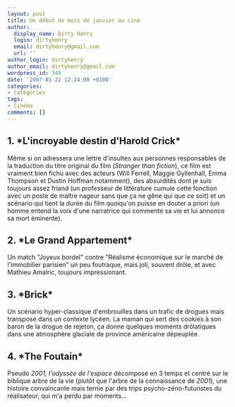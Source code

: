 ```yaml
---
layout: post
title: Un début de mois de janvier au ciné
author:
  display_name: Dirty Henry
  login: dirtyhenry
  email: dirtyhenry@gmail.com
  url: ''
author_login: dirtyhenry
author_email: dirtyhenry@gmail.com
wordpress_id: 349
date: '2007-01-22 12:24:00 +0100'
categories:
- Catégories
tags:
- Cinéma
comments: []
---
```

<h2>1. *L'incroyable destin d'Harold Crick*</h2>

Même si on adressera une lettre d'insultes aux personnes responsables de la traduction du titre original du film (*Stranger than fiction*), ce film est vraiment bien fichu avec des acteurs (Will Ferrell, Maggie Gyllenhall, Emma Thompson et Dustin Hoffman notamment), des absurdités dont je suis toujours assez friand (un professeur de littérature cumule cette fonction avec un poste de maître nageur sans que ça ne gêne qui que ce soit) et un scénario qui tient la durée du film quoiqu'on puisse en douter a priori (un homme entend la voix d'une narratrice qui commente sa vie et lui annonce sa mort éminente).

<h2>2. *Le Grand Appartement*</h2>

Un match "Joyeux bordel" contre "Réalisme économique sur le marché de l'immobilier parisien" un peu foutraque, mais joli, souvent drôle, et avec Mathieu Amalric, toujours impressionant.

<h2>3. *Brick*</h2>

Un scénario hyper-classique d'embrouilles dans un trafic de drogues mais transposé dans un contexte lycéen. La maman qui sert des cookies à son baron de la drogue de rejeton, ça donne quelques moments drôlatiques dans une atmosphère glaciale de province américaine dépeuplée.

<h2>4. *The Foutain*</h2>

Pseudo *2001, l'odyssée de l'espace* décomposé en 3 temps et centré sur le biblique arbre de la vie (plutôt que l'arbre de la connaissance de *2001*), une histoire convaincante mais ternie par des trips psycho-zéno-futuristes du réalisateur, qui m'a perdu par moments...
